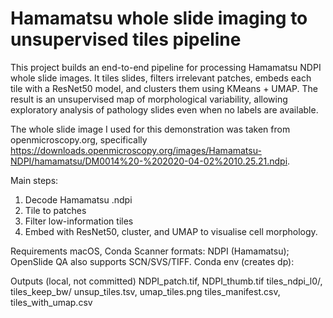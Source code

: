 # Hamamatsu whole slide imaging to unsupervised tiles pipeline

This project builds an end-to-end pipeline for processing Hamamatsu NDPI whole slide images. It tiles slides, filters irrelevant patches, embeds each tile with a ResNet50 model, and clusters them using KMeans + UMAP. The result is an unsupervised map of morphological variability, allowing exploratory analysis of pathology slides even when no labels are available. 

The whole slide image I used for this demonstration was taken from openmicroscopy.org, specifically https://downloads.openmicroscopy.org/images/Hamamatsu-NDPI/hamamatsu/DM0014%20-%202020-04-02%2010.25.21.ndpi.

Main steps:

1. Decode Hamamatsu .ndpi
2. Tile to patches
3. Filter low-information tiles
4. Embed with ResNet50, cluster, and UMAP to visualise cell morphology.

Requirements
macOS, Conda
Scanner formats: NDPI (Hamamatsu); OpenSlide QA also supports SCN/SVS/TIFF.
Conda env (creates dp):

Outputs (local, not committed)
NDPI_patch.tif, NDPI_thumb.tif
tiles_ndpi_l0/, tiles_keep_bw/
unsup_tiles.tsv, umap_tiles.png
tiles_manifest.csv, tiles_with_umap.csv
